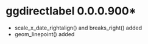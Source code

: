 # ggdirectlabel 0.0.0.900*
* scale_x_date_rightalign() and breaks_right() added
* geom_linepoint() added

